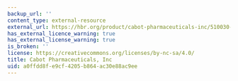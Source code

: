 ```yaml
---
backup_url: ''
content_type: external-resource
external_url: https://hbr.org/product/cabot-pharmaceuticals-inc/510030-PDF-ENG
has_external_licence_warning: true
has_external_license_warning: true
is_broken: ''
license: https://creativecommons.org/licenses/by-nc-sa/4.0/
title: Cabot Pharmaceuticals, Inc
uid: a0ffdd8f-e9cf-4205-b864-ac30e88ac9ee
---
```

